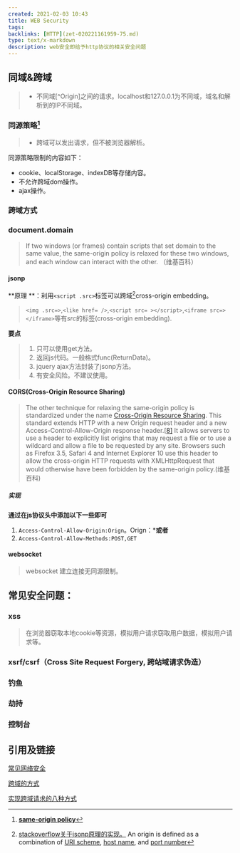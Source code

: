 ```yaml
---
created: 2021-02-03 10:43
title: WEB Security
tags:
backlinks: [HTTP](zet-020221161959-75.md)
type: text/x-markdown
description: web安全即给予http协议的相关安全问题
---
```


## 同域&跨域

> - 不同域[^Origin]之间的请求。localhost和127.0.0.1为不同域，域名和解析到的IP不同域。

### 同源策略[^ SOP]

> - 跨域可以发出请求，但不被浏览器解析。

同源策略限制的内容如下：

- cookie、localStorage、indexDB等存储内容。
- 不允许跨域dom操作。
- ajax操作。

### 跨域方式

### document.domain

> If two windows (or frames) contain scripts that set domain to the same value, the same-origin policy is relaxed for these two windows, and each window can interact with the other. （维基百科）

#### jsonp

**原理 **：利用`<script .src>`标签可以跨域[^jsonp]cross-origin embedding。

> `<img .src=>`,`<like href= />`,`<script src= ></script>`,`<iframe src=></iframe>`等有*src*的标签(cross-origin embedding).

**要点**

> 1. 只可以使用get方法。
> 2. 返回js代码。一般格式func(ReturnData)。
> 3. jquery ajax方法封装了jsonp方法。
> 4. 有安全风险。不建议使用。

#### CORS(Cross-Origin Resource Sharing)

> The other technique for relaxing the same-origin policy is standardized under the name [Cross-Origin Resource Sharing](https://en.wikipedia.org/wiki/Cross-origin_resource_sharing). This standard extends HTTP with a new Origin request header and a new Access-Control-Allow-Origin response header.[[8\]](https://en.wikipedia.org/wiki/Same-origin_policy#cite_note-8) It allows servers to use a header to explicitly list origins that may request a file or to use a wildcard and allow a file to be requested by any site. Browsers such as Firefox 3.5, Safari 4 and Internet Explorer 10 use this header to allow the cross-origin HTTP requests with XMLHttpRequest that would otherwise have been forbidden by the same-origin policy.(维基百科)

##### 实现

**通过在js协议头中添加以下一些即可**

1. `Access-Control-Allow-Origin:Orign`。Orign：*****或者**<origin>**
2. `Access-Control-Allow-Methods:POST,GET`

#### websocket

> websocket 建立连接无同源限制。

## 常见安全问题：

### xss

> 在浏览器窃取本地cookie等资源，模拟用户请求窃取用户数据，模拟用户请求等。

### xsrf/csrf（Cross Site Request Forgery, 跨站域请求伪造）

### 钓鱼

### 劫持

### 控制台

## 引用及链接

[^ SOP]: [**same-origin policy**](https://en.wikipedia.org/wiki/Same-origin_policy)

[常见网络安全](https://segmentfault.com/a/1190000006672214#articleHeader10)

[跨域的方式](https://blog.csdn.net/superaistar/article/details/83618689)

[实现跨域请求的八种方式](https://blog.csdn.net/ligang2585116/article/details/73072868)

[^jsonp]: [stackoverflow关于jsonp原理的实现。](https://stackoverflow.com/questions/3839966/can-anyone-explain-what-jsonp-is-in-layman-terms)
An origin is defined as a combination of [URI scheme](https://en.wikipedia.org/wiki/Uniform_Resource_Identifier), [host name](https://en.wikipedia.org/wiki/Hostname), and [port number](https://en.wikipedia.org/wiki/Port_(computer_networking))
